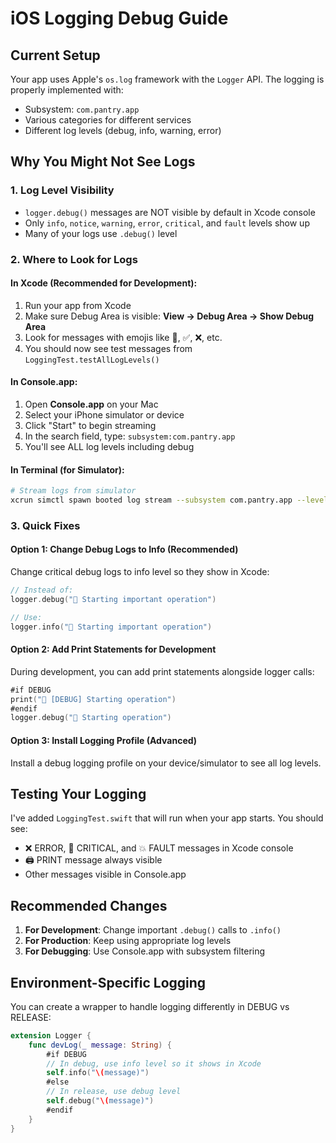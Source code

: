 # iOS Logging Debug Guide

## Current Setup
Your app uses Apple's `os.log` framework with the `Logger` API. The logging is properly implemented with:
- Subsystem: `com.pantry.app`
- Various categories for different services
- Different log levels (debug, info, warning, error)

## Why You Might Not See Logs

### 1. **Log Level Visibility**
- `logger.debug()` messages are NOT visible by default in Xcode console
- Only `info`, `notice`, `warning`, `error`, `critical`, and `fault` levels show up
- Many of your logs use `.debug()` level

### 2. **Where to Look for Logs**

#### In Xcode (Recommended for Development):
1. Run your app from Xcode
2. Make sure Debug Area is visible: **View → Debug Area → Show Debug Area**
3. Look for messages with emojis like 🚀, ✅, ❌, etc.
4. You should now see test messages from `LoggingTest.testAllLogLevels()`

#### In Console.app:
1. Open **Console.app** on your Mac
2. Select your iPhone simulator or device
3. Click "Start" to begin streaming
4. In the search field, type: `subsystem:com.pantry.app`
5. You'll see ALL log levels including debug

#### In Terminal (for Simulator):
```bash
# Stream logs from simulator
xcrun simctl spawn booted log stream --subsystem com.pantry.app --level debug
```

### 3. **Quick Fixes**

#### Option 1: Change Debug Logs to Info (Recommended)
Change critical debug logs to info level so they show in Xcode:

```swift
// Instead of:
logger.debug("🚀 Starting important operation")

// Use:
logger.info("🚀 Starting important operation")
```

#### Option 2: Add Print Statements for Development
During development, you can add print statements alongside logger calls:

```swift
#if DEBUG
print("🚀 [DEBUG] Starting operation")
#endif
logger.debug("🚀 Starting operation")
```

#### Option 3: Install Logging Profile (Advanced)
Install a debug logging profile on your device/simulator to see all log levels.

## Testing Your Logging

I've added `LoggingTest.swift` that will run when your app starts. You should see:
- ❌ ERROR, 🚨 CRITICAL, and 💥 FAULT messages in Xcode console
- 🖨️ PRINT message always visible
- Other messages visible in Console.app

## Recommended Changes

1. **For Development**: Change important `.debug()` calls to `.info()`
2. **For Production**: Keep using appropriate log levels
3. **For Debugging**: Use Console.app with subsystem filtering

## Environment-Specific Logging

You can create a wrapper to handle logging differently in DEBUG vs RELEASE:

```swift
extension Logger {
    func devLog(_ message: String) {
        #if DEBUG
        // In debug, use info level so it shows in Xcode
        self.info("\(message)")
        #else
        // In release, use debug level
        self.debug("\(message)")
        #endif
    }
}
```